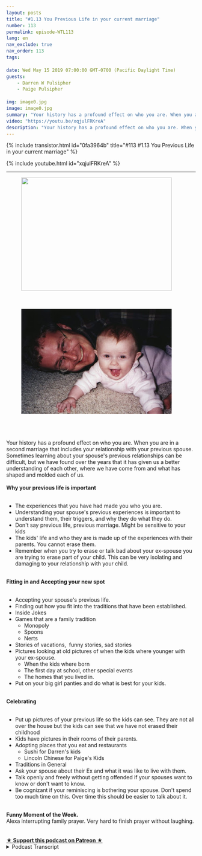 ```yaml
---
layout: posts
title: "#1.13 You Previous Life in your current marriage"
number: 113
permalink: episode-WTL113
lang: en
nav_exclude: true
nav_order: 113
tags:

date: Wed May 15 2019 07:00:00 GMT-0700 (Pacific Daylight Time)
guests:
    - Darren W Pulsipher
    - Paige Pulsipher

img: image0.jpg
image: image0.jpg
summary: "Your history has a profound effect on who you are. When you are in a second marriage that includes your relationship with your previous spouse. Sometimes learning about your spouse's previous relationships can be difficult, but we have found over the years that it has given us a better understanding of each other, where we have come from and what has shaped and molded each of us."
video: "https://youtu.be/xqjulFRKreA"
description: "Your history has a profound effect on who you are. When you are in a second marriage that includes your relationship with your previous spouse. Sometimes learning about your spouse's previous relationships can be difficult, but we have found over the years that it has given us a better understanding of each other, where we have come from and what has shaped and molded each of us."
---
```


<div>
{% include transistor.html id="0fa3964b" title="#113 #1.13 You Previous Life in your current marriage" %}

{% include youtube.html id="xqjulFRKreA" %}
</div>

---

<html><head></head><body><div><figure data-trix-attachment="{&quot;contentType&quot;:&quot;image&quot;,&quot;height&quot;:300,&quot;url&quot;:&quot;https://lh3.googleusercontent.com/-2-p5vHWRKdA/XNuDSJngNjI/AAAAAAABWUs/TMjd35GVR-U1bRMKFQspmHCZjW2rhqoWQCK8BGAs/s400/2019-05-14.jpg&quot;,&quot;width&quot;:400}" data-trix-content-type="image" class="attachment attachment--preview"><img src="./image0.jpg" width="400" height="300"><figcaption class="attachment__caption"></figcaption></figure></div><div><br></div><div><figure data-trix-attachment="{&quot;contentType&quot;:&quot;image&quot;,&quot;height&quot;:278,&quot;url&quot;:&quot;https://3.bp.blogspot.com/-JTAKnM3pnEk/XNt_aI_41rI/AAAAAAAE_ic/15uYjrjlBPIbYwUaExrahPSHGAIFZlUewCLcBGAs/s400/Scan0003.jpg&quot;,&quot;width&quot;:400}" data-trix-content-type="image" class="attachment attachment--preview"><img src="./image1.jpg" width="400" height="278"><figcaption class="attachment__caption"></figcaption></figure></div><div><br></div><div><br></div><div><br></div><div>Your history has a profound effect on who you are. When you are in a second marriage that includes your relationship with your previous spouse. Sometimes learning about your spouse's previous relationships can be difficult, but we have found over the years that it has given us a better understanding of each other, where we have come from and what has shaped and molded each of us.</div><div><strong><br>Why your previous life is important<br></strong><br></div><ul><li>The experiences that you have had made you who you are.</li><li>Understanding your spouse's previous experiences is important to understand them, their triggers, and why they do what they do.</li><li>Don't say previous life, previous marriage. Might be sensitive to your kids</li><li>The kids' life and who they are is made up of the experiences with their parents. You cannot erase them.&nbsp;</li><li>Remember when you try to erase or talk bad about your ex-spouse you are trying to erase part of your child. This can be very isolating and damaging to your relationship with your child.</li></ul><div><strong><br>Fitting in and Accepting your new spot<br></strong><br></div><ul><li>Accepting your spouse's previous life.</li><li>Finding out how you fit into the traditions that have been established.</li><li>Inside Jokes</li><li>Games that are a family tradition<ul><li>Monopoly</li><li>Spoons</li><li>Nerts</li></ul></li><li>Stories of vacations,&nbsp; funny stories, sad stories</li><li>Pictures looking at old pictures of when the kids where younger with your ex-spouse.&nbsp;<ul><li>When the kids where born</li><li>The first day at school, other special events</li><li>The homes that you lived in.</li></ul></li><li>Put on your big girl panties and do what is best for your kids.</li></ul><div><strong><br>Celebrating&nbsp;<br></strong><br></div><ul><li>Put up pictures of your previous life so the kids can see. They are not all over the house but the kids can see that we have not erased their childhood</li><li>Kids have pictures in their rooms of their parents.</li><li>Adopting places that you eat and restaurants<ul><li>Sushi for Darren's kids</li><li>Lincoln Chinese for Paige's Kids</li></ul></li><li>Traditions in General</li><li>Ask your spouse about their Ex and what it was like to live with them.</li><li>Talk openly and freely without getting offended if your spouses want to know or don't want to know.</li><li>Be cognizant if your reminiscing is bothering your spouse. Don't spend too much time on this. Over time this should be easier to talk about it.</li></ul><div><strong><br>Funny Moment of the Week.</strong></div><div>Alexa interrupting family prayer. Very hard to finish prayer without laughing.</div><div><br><br></div>
<strong>
  <a href="https://www.patreon.com/wheresthelemonade" target="_donate" rel="payment" title="★ Support this podcast on Patreon ★">★ Support this podcast on Patreon ★</a>
</strong></body></html>

<details>
<summary> Podcast Transcript </summary>

<p></p>

</details>
